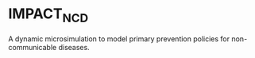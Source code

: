 IMPACT<sub>**NCD**</sub>
=========
A dynamic microsimulation to model primary prevention policies for non-communicable diseases.
